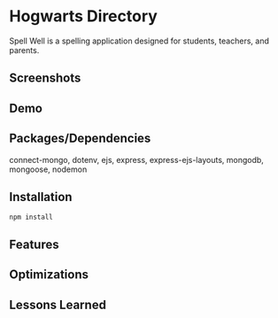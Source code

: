# Hogwarts Directory

Spell Well is a spelling application designed for students, teachers, and parents.


## Screenshots




## Demo




## Packages/Dependencies

connect-mongo, dotenv, ejs, express, express-ejs-layouts, mongodb, mongoose, nodemon

## Installation
   
    npm install



## Features


## Optimizations



## Lessons Learned




